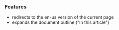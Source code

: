 ### Features
- redirects to the en-us version of the current page
- expands the document outline ("In this article")